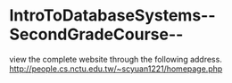 ﻿# IntroToDatabaseSystems--SecondGradeCourse--
view the complete website through the following address.
http://people.cs.nctu.edu.tw/~scyuan1221/homepage.php 
